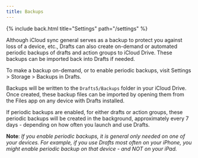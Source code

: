 ```yaml
---
title: Backups
---
```


{% include back.html title="Settings" path="/settings" %}

Although iCloud sync general serves as a backup to protect you against loss of a device, etc., Drafts can also create on-demand or automated periodic backups of drafts and action groups to iCloud Drive.  These backups can be imported back into Drafts if needed.

To make a backup on-demand, or to enable periodic backups, visit Settings > Storage > Backups in Drafts.

Backups will be written to the `Drafts5/Backups` folder in your iCloud Drive.  Once created, these backup files can be imported by opening them from the Files app on any device with Drafts installed.

If periodic backups are enabled, for either drafts or action groups, these periodic backups will be created in the background, approximately every 7 days - depending on how often you launch and use Drafts.

**Note**: _If you enable periodic backups, it is general only needed on one of your devices. For example, if you use Drafts most often on your iPhone, you might enable periodic backup on that device - and NOT on your iPad._
